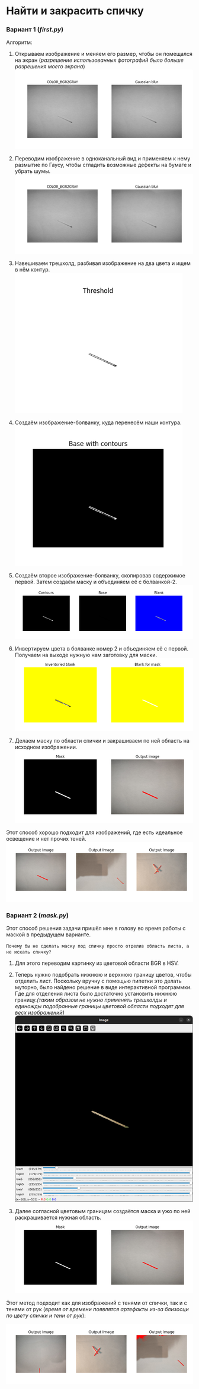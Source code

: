 # Найти и закрасить спичку

### Вариант 1 (_first.py_)

Алгоритм:
1. Открываем изображение и меняем его размер, чтобы он помещался на экран (_разрешение использованных фотографий было больше разрешения моего экрана_)
![Alt text](image_for_readme/var1/image-1.png)

2. Переводим изображение в одноканальный вид и применяем к нему размытие по Гаусу, чтобы сгладить возможные дефекты на бумаге и убрать шумы.
![Alt text](image_for_readme/var1/image-1.png)

3. Навешиваем трешхолд, разбивая изображение на два цвета и ищем в нём контур.
![Alt text](image_for_readme/var1/image-2.png)

4. Создаём изображение-болванку, куда перенесём наши контура.
![Alt text](image_for_readme/var1/image-3.png)

5. Создаём второе изображение-болванку, скопировав содержимое первой. Затем создаём маску и объединяем её с болванкой-2.
![Alt text](image_for_readme/var1/image-4.png)

6. Инвертируем цвета в болванке номер 2 и объединяем её с первой. Получаем на выходе нужную нам заготовку для маски.
![Alt text](image_for_readme/var1/image-5.png)

7. Делаем маску по области спички и закрашиваем по ней область на исходном изображении.
![Alt text](image_for_readme/var1/image-6.png)


Этот способ хорошо подходит для изображений, где есть идеальное освещение и нет прочих теней.
![Alt text](image_for_readme/var1/image-7.png)

### Вариант 2 (_mask.py_)

Этот способ решения задачи пришёл мне в голову во время работы с маской в предыдущем варианте. 

    Почему бы не сделать маску под спичку просто отделив область листа, а не искать спичку?

1. Для этого переводим картинку из цветовой области BGR в HSV.

2. Теперь нужно подобрать нижнюю и верхнюю границу цветов, чтобы отделить лист. Поскольку вручну с помощью пипетки это делать муторно, было найдено решение в виде интерактивной программки. Где для отделения листа было достаточно установить нижнюю границу._(таким образом не нужно применять трешхолды и единожды подобранные границы цветовой области подходят для весх изображений)_ 
![Alt text](image_for_readme/var2/image-1.png)

3. Далее согласной цветовым границам создаётся маска и ужо по ней раскрашивается нужная область.
![Alt text](image_for_readme/var2/image-2.png)

Этот метод подходит как для изображений с тенями от спички, так и с тенями от рук (_время от времени появлятся артефакты из-за близосци по цвету спички и тени от рук_):

![Alt text](image_for_readme/var2/image-3.png)
